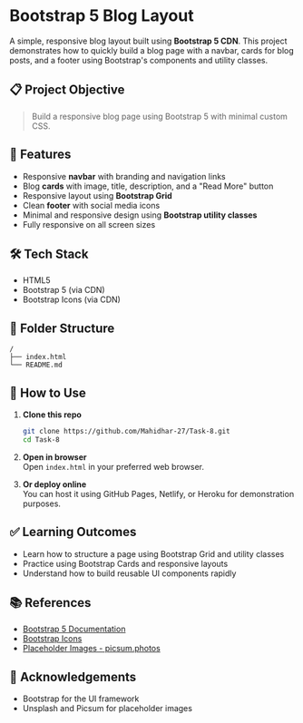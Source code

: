 # Bootstrap 5 Blog Layout

A simple, responsive blog layout built using **Bootstrap 5 CDN**. This project demonstrates how to quickly build a blog page with a navbar, cards for blog posts, and a footer using Bootstrap's components and utility classes.

## 📋 Project Objective
> Build a responsive blog page using Bootstrap 5 with minimal custom CSS.

## 🚀 Features
- Responsive **navbar** with branding and navigation links  
- Blog **cards** with image, title, description, and a "Read More" button  
- Responsive layout using **Bootstrap Grid**  
- Clean **footer** with social media icons  
- Minimal and responsive design using **Bootstrap utility classes**  
- Fully responsive on all screen sizes

## 🛠️ Tech Stack
- HTML5  
- Bootstrap 5 (via CDN)  
- Bootstrap Icons (via CDN)

## 📁 Folder Structure
```
/
├── index.html
└── README.md
```

## 🔧 How to Use
1. **Clone this repo**  
   ```bash
   git clone https://github.com/Mahidhar-27/Task-8.git
   cd Task-8
   ```

2. **Open in browser**  
   Open `index.html` in your preferred web browser.

3. **Or deploy online**  
   You can host it using GitHub Pages, Netlify, or Heroku for demonstration purposes.

## ✅ Learning Outcomes
- Learn how to structure a page using Bootstrap Grid and utility classes  
- Practice using Bootstrap Cards and responsive layouts  
- Understand how to build reusable UI components rapidly

## 📚 References
- [Bootstrap 5 Documentation](https://getbootstrap.com/docs/5.3/getting-started/introduction/)  
- [Bootstrap Icons](https://icons.getbootstrap.com/)  
- [Placeholder Images - picsum.photos](https://picsum.photos/)

## 🙌 Acknowledgements
- Bootstrap for the UI framework  
- Unsplash and Picsum for placeholder images
